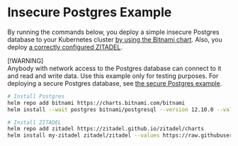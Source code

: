 # Insecure Postgres Example

By running the commands below, you deploy a simple insecure Postgres database to your Kubernetes cluster [by using the Bitnami chart](https://artifacthub.io/packages/helm/bitnami/postgresql).
Also, you deploy [a correctly configured ZITADEL](https://artifacthub.io/packages/helm/zitadel/zitadel).

[!WARNING]  
Anybody with network access to the Postgres database can connect to it and read and write data.
Use this example only for testing purposes.
For deploying a secure Postgres database, see [the secure Postgres example](../2-postgres-secure/README.md).

```bash
# Install Postgres
helm repo add bitnami https://charts.bitnami.com/bitnami
helm install --wait postgres bitnami/postgresql --version 12.10.0 --values https://raw.githubusercontent.com/zitadel/zitadel-charts/main/examples/1-postgres-insecure/postgres-values.yaml

# Install ZITADEL
helm repo add zitadel https://zitadel.github.io/zitadel/charts
helm install my-zitadel zitadel/zitadel --values https://raw.githubusercontent.com/zitadel/zitadel-charts/main/examples/1-postgres-insecure/zitadel-values.yaml
```

